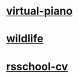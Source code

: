 # [virtual-piano](https://insikynwa.github.io/Insikynwa/virtual-piano/)

# [wildlife](https://insikynwa.github.io/Insikynwa/wildlife/)

# [rsschool-cv](https://insikynwa.github.io/Insikynwa/rsschool-cv-html)
